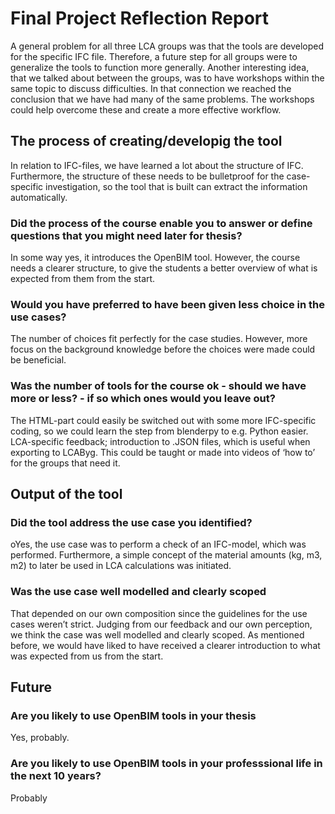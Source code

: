 # Final Project Reflection Report 
A general problem for all three LCA groups was that the tools are developed for the specific IFC file. Therefore, a future step for all groups were to generalize the tools to function more generally. Another interesting idea, that we talked about between the groups, was to have workshops within the same topic to discuss difficulties. In that connection we reached the conclusion that we have had many of the same problems. The workshops could help overcome these and create a more effective workflow.     

##  The process of creating/developig the tool
In relation to IFC-files, we have learned a lot about the structure of IFC. Furthermore, the structure of these needs to be bulletproof for the case-specific investigation, so the tool that is built can extract the information automatically.

### Did the process of the course enable you to answer or define questions that you might need later for thesis?
In some way yes, it introduces the OpenBIM tool. However, the course needs a clearer structure, to give the students a better overview of what is expected from them from the start. 

### Would you have preferred to have been given less choice in the use cases?
The number of choices fit perfectly for the case studies. However, more focus on the background knowledge before the choices were made could be beneficial. 

### Was the number of tools for the course ok - should we have more or less? - if so which ones would you leave out?
The HTML-part could easily be switched out with some more IFC-specific coding, so we could learn the step from blenderpy to e.g. Python easier.
LCA-specific feedback; introduction to .JSON files, which is useful when exporting to LCAByg. This could be taught or made into videos of ‘how to’ for the groups that need it.

## Output of the tool
### Did the tool address the use case you identified?
oYes, the use case was to perform a check of an IFC-model, which was performed. Furthermore, a simple concept of the material amounts (kg, m3, m2) to later be used in LCA calculations was initiated.

### Was the use case well modelled and clearly scoped
That depended on our own composition since the guidelines for the use cases weren’t strict. Judging from our feedback and our own perception, we think the case was well modelled and clearly scoped.  As mentioned before, we would have liked to have received a clearer introduction to what was expected from us from the start. 

## Future
### Are you likely to use OpenBIM tools in your thesis
Yes, probably. 
### Are you likely to use OpenBIM tools in your professsional life in the next 10 years?
Probably 
